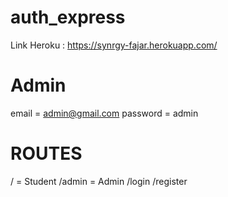 # auth_express
Link Heroku : https://synrgy-fajar.herokuapp.com/



    
# Admin 
email = admin@gmail.com
password = admin

# ROUTES
/ = Student
/admin = Admin
/login 
/register
